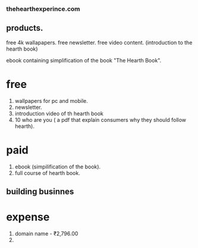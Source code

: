 ### thehearthexperince.com

## products. 


free 4k wallapapers.
free newsletter.
free video content. (introduction to the hearth book)

ebook containing simplification of the book "The Hearth Book".

# free
1. wallpapers for pc and mobile.
2. newsletter.
3. introduction video of th hearth book
4. 10 who are you ( a pdf that explain consumers why they should follow hearth).

# paid 
1. ebook (simpilification of the book).
2. full course of hearth book.


## building businnes
# expense
1. domain name - ₹2,796.00
2. 
   
